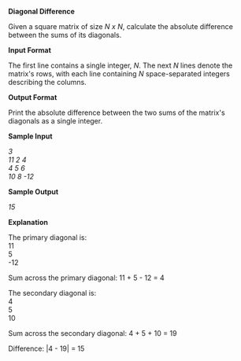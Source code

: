 **Diagonal Difference**  

Given a square matrix of size *N x N*, calculate the absolute difference between the sums of its diagonals.  

**Input Format**  

The first line contains a single integer, *N*. The next *N* lines denote the matrix's rows, with each line containing *N* space-separated integers describing the columns.  

**Output Format**  

Print the absolute difference between the two sums of the matrix's diagonals as a single integer.  

**Sample Input**  

*3  
11 2 4  
4 5 6  
10 8 -12*  

**Sample Output**  

*15*  

**Explanation**  

The primary diagonal is:  
11  
      5  
            -12  

Sum across the primary diagonal: 11 + 5 - 12 = 4  

The secondary diagonal is:  
            4  
      5  
10  

Sum across the secondary diagonal: 4 + 5 + 10 = 19  

Difference: |4 - 19| = 15  
